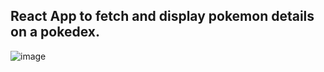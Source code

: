 ## React App to fetch and display pokemon details on a pokedex.


![image](https://user-images.githubusercontent.com/43330221/116804864-e751d800-aae7-11eb-93e3-952d8fc3f0c7.png)
